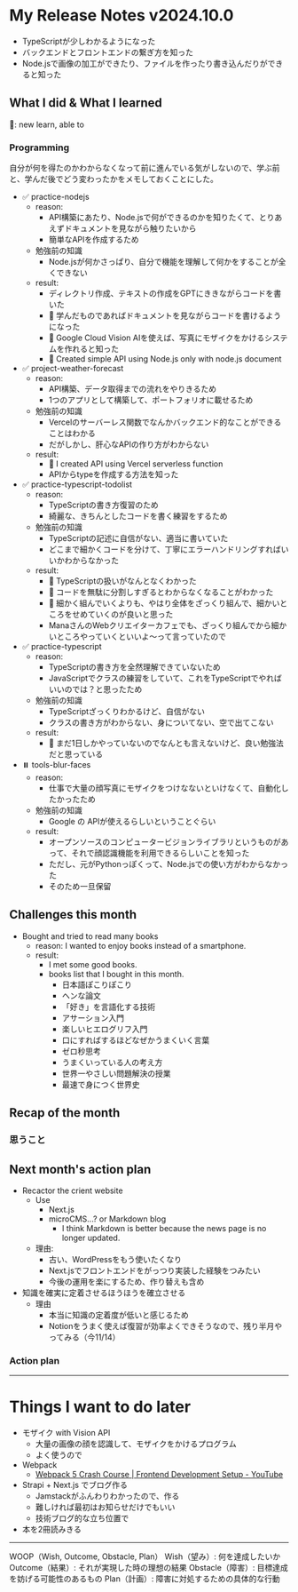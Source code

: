 # My Release Notes v2024.10.0

- TypeScriptが少しわかるようになった
- バックエンドとフロントエンドの繋ぎ方を知った
- Node.jsで画像の加工ができたり、ファイルを作ったり書き込んだりができると知った

## What I did & What I learned 

🌸: new learn, able to

### Programming

自分が何を得たのかわからなくなって前に進んでいる気がしないので、学ぶ前と、学んだ後でどう変わったかをメモしておくことにした。

- ✅ practice-nodejs
  - reason:
    - API構築にあたり、Node.jsで何ができるのかを知りたくて、とりあえずドキュメントを見ながら触りたいから
    - 簡単なAPIを作成するため
  - 勉強前の知識
    - Node.jsが何かさっぱり、自分で機能を理解して何かをすることが全くできない
  - result:
    - ディレクトリ作成、テキストの作成をGPTにききながらコードを書いた
    - 🌸 学んだものであればドキュメントを見ながらコードを書けるようになった
    - 🌸 Google Cloud Vision AIを使えば、写真にモザイクをかけるシステムを作れると知った
    - 🌸 Created simple API using Node.js only with node.js document
- ✅ project-weather-forecast
  - reason:
    - API構築、データ取得までの流れをやりきるため
    - 1つのアプリとして構築して、ポートフォリオに載せるため
  - 勉強前の知識
    - Vercelのサーバーレス関数でなんかバックエンド的なことができることはわかる
    - だがしかし、肝心なAPIの作り方がわからない
  - result:
    - 🌸 I created API using Vercel serverless function
    - APIからtypeを作成する方法を知った
- ✅ practice-typescript-todolist
  - reason:
    - TypeScriptの書き方復習のため
    - 綺麗な、きちんとしたコードを書く練習をするため
  - 勉強前の知識
    - TypeScriptの記述に自信がない、適当に書いていた
    - どこまで細かくコードを分けて、丁寧にエラーハンドリングすればいいかわからなかった
  - result:
    - 🌸 TypeScriptの扱いがなんとなくわかった
    - 🌸 コードを無駄に分割しすぎるとわからなくなることがわかった
    - 🌸 細かく組んでいくよりも、やはり全体をざっくり組んで、細かいところをせめていくのが良いと思った
    - ManaさんのWebクリエイターカフェでも、ざっくり組んでから細かいところやっていくといいよ〜って言っていたので
- ✅ practice-typescript
  - reason:
    - TypeScriptの書き方を全然理解できていないため
    - JavaScriptでクラスの練習をしていて、これをTypeScriptでやればいいのでは？と思ったため
  - 勉強前の知識
    - TypeScriptざっくりわかるけど、自信がない
    - クラスの書き方がわからない、身についてない、空で出てこない
  - result:
    - 🌸 まだ1日しかやっていないのでなんとも言えないけど、良い勉強法だと思っている
- ⏸️ tools-blur-faces
  - reason:
    - 仕事で大量の顔写真にモザイクをつけなないといけなくて、自動化したかったため
  - 勉強前の知識
    - Google の APIが使えるらしいということぐらい
  - result:
    - オープンソースのコンピュータービジョンライブラリというものがあって、それで顔認識機能を利用できるらしいことを知った
    - ただし、元がPythonっぽくって、Node.jsでの使い方がわからなかった
    - そのため一旦保留

## Challenges this month

- Bought and tried to read many books
  - reason: I wanted to enjoy books instead of a smartphone.
  - result:
    - I met some good books.
    - books list that I bought in this month.
      - 日本語ぽこりぽこり
      - ヘンな論文
      - 「好き」を言語化する技術
      - アサーション入門
      - 楽しいヒエログリフ入門
      - 口にすればするほどなぜかうまくいく言葉
      - ゼロ秒思考
      - うまくいっている人の考え方
      - 世界一やさしい問題解決の授業
      - 最速で身につく世界史

## Recap of the month

### 思うこと

## Next month's action plan

<!-- ### Things I want to be able to do -->

- Recactor the crient website
  - Use
    - Next.js
    - microCMS...? or Markdown blog
      - I think Markdown is better because the news page is no longer updated.
  - 理由:
    - 古い、WordPressをもう使いたくなり
    - Next.jsでフロントエンドをがっつり実装した経験をつみたい
    - 今後の運用を楽にするため、作り替えも含め
- 知識を確実に定着させるほうほうを確立させる
  - 理由
    - 本当に知識の定着度が低いと感じるため
    - Notionをうまく使えば復習が効率よくできそうなので、残り半月やってみる（今11/14）

### Action plan

---

# Things I want to do later

- モザイク with Vision API
  - 大量の画像の顔を認識して、モザイクをかけるプログラム
  - よく使うので
- Webpack
  - [Webpack 5 Crash Course | Frontend Development Setup - YouTube](https://www.youtube.com/watch?v=IZGNcSuwBZs&t=370s)
- Strapi + Next.js でブログ作る
  - Jamstackがふんわりわかったので、作る
  - 難しければ最初はお知らせだけでもいい
  - 技術ブログ的な立ち位置で
- 本を2冊読みきる

---

WOOP（Wish, Outcome, Obstacle, Plan）
Wish（望み）: 何を達成したいか
Outcome（結果）: それが実現した時の理想の結果
Obstacle（障害）: 目標達成を妨げる可能性のあるもの
Plan（計画）: 障害に対処するための具体的な行動